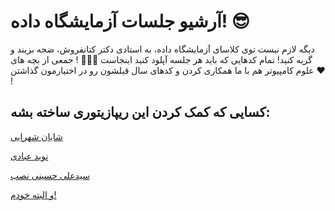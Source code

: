 # آرشیو جلسات آزمایشگاه داده! 😎
دیگه لازم نیست توی کلاسای آزمایشگاه داده، به استادی دکتر کتانفروش، ضجه بزیند و گریه کنید! تمام کدهایی که باید هر جلسه آپلود کنید اینجاست 🥳🎉✨ !
جمعی از بچه های علوم کامپیوتر هم با ما همکاری کردن و کدهای سال قبلشون رو در اختیارمون گذاشتن ❤️ !

## کسایی که کمک کردن این ریپازیتوری ساخته بشه:

[شایان شهرابی](https://github.com/ShayanShahrabi)

[نوید عبادی](https://github.com/Navid-Ebadi-2003)

[سیدعلی حسینی نصب](https://github.com/seyed0123)

[و البته خودم!](https://github.com/JackVey)